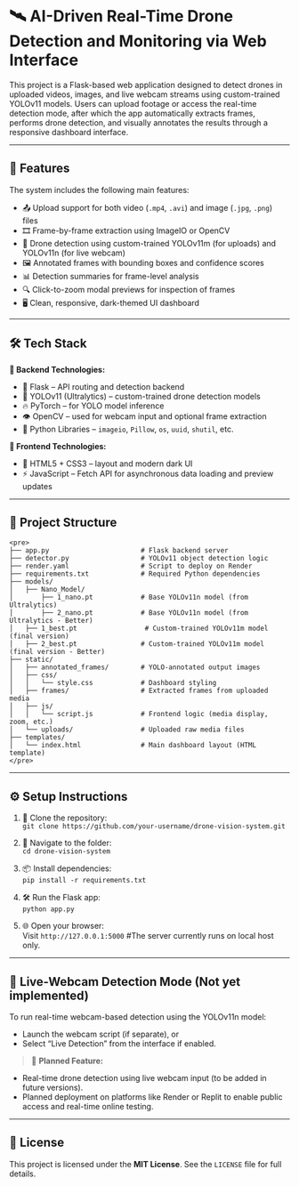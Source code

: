 # 🛰️ AI-Driven Real-Time Drone Detection and Monitoring via Web Interface

This project is a Flask-based web application designed to detect drones in uploaded videos, images, and live webcam streams using custom-trained YOLOv11 models. Users can upload footage or access the real-time detection mode, after which the app automatically extracts frames, performs drone detection, and visually annotates the results through a responsive dashboard interface.

---

## 🚀 Features

The system includes the following main features:

* 📤 Upload support for both video (`.mp4`, `.avi`) and image (`.jpg`, `.png`) files
* 🎞️ Frame-by-frame extraction using ImageIO or OpenCV
* 🎯 Drone detection using custom-trained YOLOv11m (for uploads) and YOLOv11n (for live webcam)
* 🖼️ Annotated frames with bounding boxes and confidence scores
* 📊 Detection summaries for frame-level analysis
* 🔍 Click-to-zoom modal previews for inspection of frames
* 🖥️ Clean, responsive, dark-themed UI dashboard

---

## 🛠️ Tech Stack

**🔧 Backend Technologies:**

* 🧪 Flask – API routing and detection backend
* 🤖 YOLOv11 (Ultralytics) – custom-trained drone detection models
* 🔥 PyTorch – for YOLO model inference
* 👁️ OpenCV – used for webcam input and optional frame extraction
* 🐍 Python Libraries – `imageio`, `Pillow`, `os`, `uuid`, `shutil`, etc.

**🎨 Frontend Technologies:**

* 🧱 HTML5 + CSS3 – layout and modern dark UI
* ⚡ JavaScript – Fetch API for asynchronous data loading and preview updates

---

## 📁 Project Structure
```
<pre>
├── app.py                       # Flask backend server
├── detector.py                  # YOLOv11 object detection logic
├── render.yaml                  # Script to deploy on Render
├── requirements.txt             # Required Python dependencies
├── models/
│   ├── Nano_Model/
│       ├── 1_nano.pt            # Base YOLOv11n model (from Ultralytics)
│       ├── 2_nano.pt            # Base YOLOv11n model (from Ultralytics - Better)
│   ├── 1_best.pt                 # Custom-trained YOLOv11m model (final version) 
│   ├── 2_best.pt                # Custom-trained YOLOv11m model (final version - Better) 
├── static/
│   ├── annotated_frames/        # YOLO-annotated output images
│   ├── css/
│   │   └── style.css            # Dashboard styling
│   ├── frames/                  # Extracted frames from uploaded media
│   ├── js/
│   │   └── script.js            # Frontend logic (media display, zoom, etc.)
│   └── uploads/                 # Uploaded raw media files
├── templates/
│   └── index.html               # Main dashboard layout (HTML template)
</pre>
```

---

## ⚙️ Setup Instructions

1. 🧩 Clone the repository:  
   `git clone https://github.com/your-username/drone-vision-system.git`

2. 📁 Navigate to the folder:  
   `cd drone-vision-system`

3. 📦 Install dependencies:  
   `pip install -r requirements.txt`

4. 🛠️ Run the Flask app:  
   `python app.py`

5. 🌐 Open your browser:  
   Visit `http://127.0.0.1:5000`
#The server currently runs on local host only.
---

## 📸 Live-Webcam Detection Mode (Not yet implemented)

To run real-time webcam-based detection using the YOLOv11n model:
- Launch the webcam script (if separate), or
- Select “Live Detection” from the interface if enabled.
  
> 🔧 **Planned Feature:**
- Real-time drone detection using live webcam input (to be added in future versions).
- Planned deployment on platforms like Render or Replit to enable public access and real-time online testing.

---

## 📜 License

This project is licensed under the **MIT License**. See the `LICENSE` file for full details.

